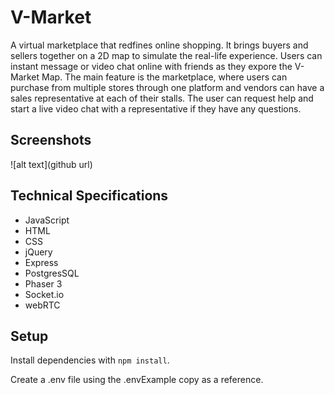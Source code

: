 # V-Market
A virtual marketplace that redfines online shopping. It brings buyers and sellers together on a 2D map to simulate the real-life experience. Users can instant message or video chat online with friends as they expore the V-Market Map. The main feature is the marketplace, where users can purchase from multiple stores through one platform and vendors can have a sales representative at each of their stalls. The user can request help and start a live video chat with a representative if they have any questions. 

## Screenshots
![alt text](github url)

## Technical Specifications
- JavaScript
- HTML
- CSS
- jQuery
- Express
- PostgresSQL
- Phaser 3
- Socket.io
- webRTC

## Setup
Install dependencies with `npm install`.

Create a .env file using the .envExample copy as a reference.




